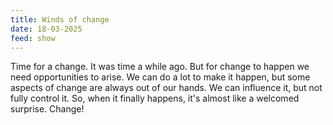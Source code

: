 ```yaml
---
title: Winds of change
date: 18-03-2025
feed: show
---
```

Time for a change. It was time a while ago. But for change to happen we need opportunities to arise. We can do a lot to make it happen, but some aspects of change are always out of our hands. We can influence it, but not fully control it. So, when it finally happens, it's almost like a welcomed surprise. Change!